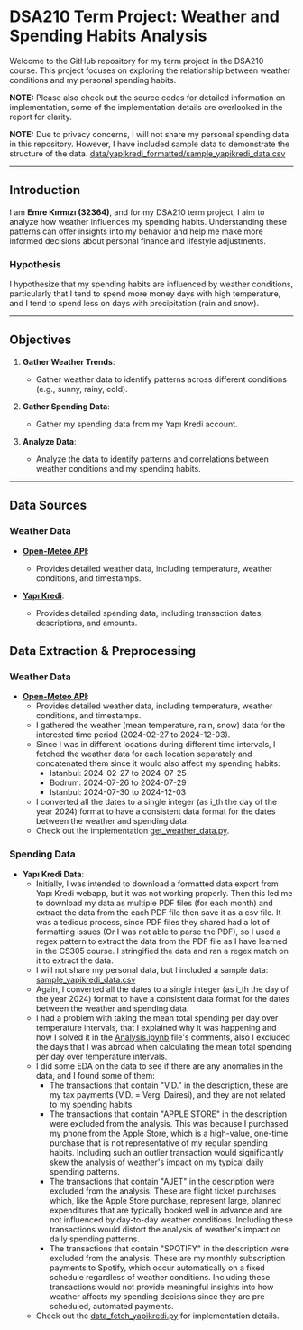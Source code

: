 # **DSA210 Term Project: Weather and Spending Habits Analysis**

Welcome to the GitHub repository for my term project in the DSA210 course. This project focuses on exploring the relationship between weather conditions and my personal spending habits.

**NOTE:** Please also check out the source codes for detailed information on implementation, some of the implementation details are overlooked in the report for clarity.

**NOTE:** Due to privacy concerns, I will not share my personal spending data in this repository. However, I have included sample data to demonstrate the structure of the data. [data/yapikredi_formatted/sample_yapikredi_data.csv](data/yapikredi_formatted/sample_yapikredi_data.csv)


---

## **Introduction**
I am **Emre Kırmızı (32364)**, and for my DSA210 term project, I aim to analyze how weather influences my spending habits. Understanding these patterns can offer insights into my behavior and help me make more informed decisions about personal finance and lifestyle adjustments.

### **Hypothesis**
I hypothesize that my spending habits are influenced by weather conditions, particularly that I tend to spend more money days with high temperature, and I tend to spend less on days with precipitation (rain and snow).

---

## **Objectives**
1. **Gather Weather Trends**:
   - Gather weather data to identify patterns across different conditions (e.g., sunny, rainy, cold).
   
2. **Gather Spending Data**:
   - Gather my spending data from my Yapı Kredi account.
   
3. **Analyze Data**:
   - Analyze the data to identify patterns and correlations between weather conditions and my spending habits.
---

## **Data Sources**

### **Weather Data**
- **[Open-Meteo API](https://open-meteo.com)**:
  - Provides detailed weather data, including temperature, weather conditions, and timestamps.

- **[Yapı Kredi](https://yapikredi.com.tr)**:
  - Provides detailed spending data, including transaction dates, descriptions, and amounts.



## **Data Extraction & Preprocessing**

### **Weather Data**
- **[Open-Meteo API](https://open-meteo.com)**:
  - Provides detailed weather data, including temperature, weather conditions, and timestamps.
  - I gathered the weather (mean temperature, rain, snow) data for the interested time period (2024-02-27 to 2024-12-03).
  - Since I was in different locations during different time intervals, I fetched the weather data for each location separately and concatenated them since it would also affect my spending habits:
    - Istanbul: 2024-02-27 to 2024-07-25
    - Bodrum: 2024-07-26 to 2024-07-29 
    - Istanbul: 2024-07-30 to 2024-12-03
  - I converted all the dates to a single integer (as i_th the day of the year 2024) format to have a consistent data format for the dates between the weather and spending data.
  - Check out the implementation [get_weather_data.py](get_weather_data.py).

### **Spending Data**

- **Yapı Kredi Data**:
  - Initially, I was intended to download a formatted data export from Yapı Kredi webapp, but it was not working properly. Then this led me to download my data as multiple PDF files (for each month) and extract the data from the each PDF file then save it as a csv file. It was a tedious process, since PDF files they shared had a lot of formatting issues (Or I was not able to parse the PDF), so I used a regex pattern to extract the data from the PDF file as I have learned in the CS305 course. I stringified the data and ran a regex match on it to extract the data. 
  - I will not share my personal data, but I included a sample data: [sample_yapikredi_data.csv](data/yapikredi_formatted/sample_yapikredi_data.csv)
  - Again, I converted all the dates to a single integer (as i_th the day of the year 2024) format to have a consistent data format for the dates between the weather and spending data.
  - I had a problem with taking the mean total spending per day over temperature intervals, that I explained why it was happening and how I solved it in the [Analysis.ipynb](Analysis.ipynb) file's comments, also I excluded the days that I was abroad when calculating the mean total spending per day over temperature intervals.
  - I did some EDA on the data to see if there are any anomalies in the data, and I found some of them:
    - The transactions that contain "V.D." in the description, these are my tax payments (V.D. = Vergi Dairesi), and they are not related to my spending habits.
    - The transactions that contain "APPLE STORE" in the description were excluded from the analysis. This was because I purchased my phone from the Apple Store, which is a high-value, one-time purchase that is not representative of my regular spending habits. Including such an outlier transaction would significantly skew the analysis of weather's impact on my typical daily spending patterns.
    - The transactions that contain "AJET" in the description were excluded from the analysis. These are flight ticket purchases which, like the Apple Store purchase, represent large, planned expenditures that are typically booked well in advance and are not influenced by day-to-day weather conditions. Including these transactions would distort the analysis of weather's impact on daily spending patterns.
    - The transactions that contain "SPOTIFY" in the description were excluded from the analysis. These are my monthly subscription payments to Spotify, which occur automatically on a fixed schedule regardless of weather conditions. Including these transactions would not provide meaningful insights into how weather affects my spending decisions since they are pre-scheduled, automated payments.
  - Check out the [data_fetch_yapikredi.py](data_fetch_yapikredi.py) for implementation details.

